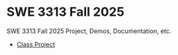 # SWE 3313 Fall 2025
SWE 3313 Fall 2025 Project, Demos, Documentation, etc.

-  [Class Project](project/README.md)

